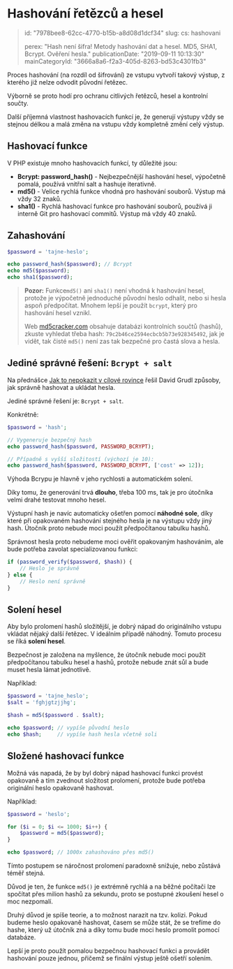 Hashování řetězců a hesel
=========================

> id: "7978bee8-62cc-4770-b15b-a8d08d1dcf34"
> slug:
> 	cs: hashovani
> 
> perex: "Hash není šifra! Metody hashování dat a hesel. MD5, SHA1, Bcrypt. Ověření hesla."
> publicationDate: "2019-09-11 10:13:30"
> mainCategoryId: "3666a8a6-f2a3-405d-8263-bd53c4301fb3"

Proces hashování (na rozdíl od šifrování) ze vstupu vytvoří takový výstup, z kterého již nelze odvodit původní řetězec.

Výborně se proto hodí pro ochranu citlivých řetězců, hesel a kontrolní součty.

Další příjemná vlastnost hashovacích funkcí je, že generují výstupy vždy se stejnou délkou a malá změna na vstupu vždy kompletně změní celý výstup.

Hashovací funkce
----------------

V PHP existuje mnoho hashovacích funkcí, ty důležité jsou:

- **Bcrypt: password_hash()** - Nejbezpečnější hashování hesel, výpočetně pomalá, používá vnitřní salt a hashuje iterativně.
- **md5()** - Velice rychlá funkce vhodná pro hashování souborů. Výstup má vždy 32 znaků.
- **sha1()** - Rychlá hashovací funkce pro hashování souborů, používá ji interně Git pro hashovací commitů. Výstup má vždy 40 znaků.

Zahashování
-----------

```php
$password = 'tajne-heslo';

echo password_hash($password); // Bcrypt
echo md5($password);
echo sha1($password);
```

> **Pozor:** Funkce`md5()` ani `sha1()` není vhodná k hashování hesel, protože je výpočetně jednoduché původní heslo odhalit, nebo si hesla aspoň předpočítat. Mnohem lepší je použít `bcrypt`, který pro hashování hesel vznikl.
>
> Web <a href="https://www.md5cracker.com/">md5cracker.com</a> obsahuje databázi kontrolních součtů (hashů), zkuste vyhledat třeba hash: `79c2b46ce2594ecbcb5b73e928345492`, jak je vidět, tak čisté `md5()` není zas tak bezpečné pro častá slova a hesla.

Jediné správné řešení: `Bcrypt + salt`
--------------------------------------

Na přednášce <a href="https://www.youtube.com/watch?v=F58_A5TM-Sc">Jak to nepokazit v cílové rovince</a> řešil David Grudl způsoby, jak správně hashovat a ukládat hesla.

Jediné správné řešení je: `Bcrypt + salt`.

Konkrétně:

```php
$password = 'hash';

// Vygeneruje bezpečný hash
echo password_hash($password, PASSWORD_BCRYPT);

// Případně s vyšší složitostí (výchozí je 10):
echo password_hash($password, PASSWORD_BCRYPT, ['cost' => 12]);
```

Výhoda Bcrypu je hlavně v jeho rychlosti a automatickém solení.

Díky tomu, že generování trvá **dlouho**, třeba 100 ms, tak je pro útočníka velmi drahé testovat mnoho hesel.

Výstupní hash je navíc automaticky ošetřen pomocí **náhodné sole**, díky které při opakovaném hashování stejného hesla je na výstupu vždy jiný hash. Útočník proto nebude moci použít předpočítanou tabulku hashů.

Správnost hesla proto nebudeme moci ověřit opakovaným hashováním, ale bude potřeba zavolat specializovanou funkci:

```php
if (password_verify($password, $hash)) {
    // Heslo je správně
} else {
    // Heslo není správně
}
```

Solení hesel
------------

Aby bylo prolomení hashů složitější, je dobrý nápad do originálního vstupu vkládat nějaký další řetězec. V ideálním případě náhodný. Tomuto procesu se říká **solení hesel**.

Bezpečnost je založena na myšlence, že útočník nebude moci použít předpočítanou tabulku hesel a hashů, protože nebude znát sůl a bude muset hesla lámat jednotlivě.

Například:

```php
$password = 'tajne_heslo';
$salt = 'fghjgtzjjhg';

$hash = md5($password . $salt);

echo $password; // vypíše původní heslo
echo $hash;     // vypíše hash hesla včetně soli
```

Složené hashovací funkce
------------------------

Možná vás napadá, že by byl dobrý nápad hashovací funkci provést opakovaně a tím zvednout složitost prolomení, protože bude potřeba originální heslo opakovaně hashovat.

Například:

```php
$password = 'heslo';

for ($i = 0; $i <= 1000; $i++) {
    $password = md5($password);
}

echo $password; // 1000x zahashováno přes md5()
```

Tímto postupem se náročnost prolomení paradoxně snižuje, nebo zůstává téměř stejná.

Důvod je ten, že funkce `md5()` je extrémně rychlá a na běžné počítači lze spočítat přes milion hashů za sekundu, proto se postupné zkoušení hesel o moc nezpomalí.

Druhý důvod je spíše teorie, a to možnost narazit na tzv. kolizi. Pokud budeme heslo opakovaně hashovat, časem se může stát, že se trefíme do hashe, který už útočník zná a díky tomu bude moci heslo promolit pomocí databáze.

Lepší je proto použít pomalou bezpečnou hashovací funkci a provádět hashování pouze jednou, přičemž se finální výstup ještě ošetří solením.

